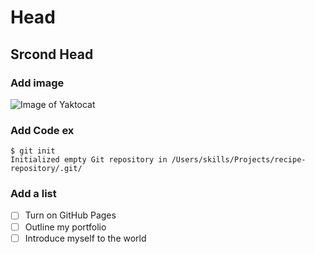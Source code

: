 # Head 
## Srcond Head
###  Add image
![Image of Yaktocat](https://octodex.github.com/images/yaktocat.png)


###  Add Code ex
```
$ git init
Initialized empty Git repository in /Users/skills/Projects/recipe-repository/.git/
```

###  Add a list 


- [ ] Turn on GitHub Pages
- [ ] Outline my portfolio
- [ ] Introduce myself to the world
